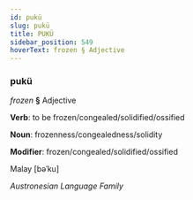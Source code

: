 ```yaml
---
id: pukü
slug: pukü
title: PUKÜ
sidebar_position: 549
hoverText: frozen § Adjective
---
```


### pukü

*frozen* **§** Adjective

**Verb**: to be frozen/congealed/solidified/ossified

**Noun**: frozenness/congealedness/solidity

**Modifier**: frozen/congealed/solidified/ossified

Malay [bəˈku]

*Austronesian Language Family*